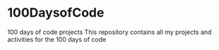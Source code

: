 # 100DaysofCode
100 days of code projects
This repository contains all my projects and activities for the 100 days of code

